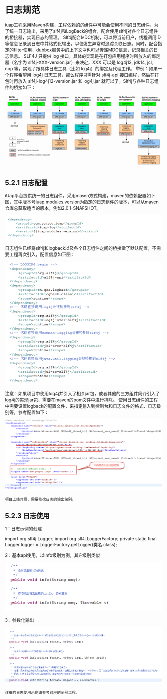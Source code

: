 # 日志规范

iuap工程采用Maven构建，工程依赖的的组件中可能会使用不同的日志组件，为了统一日志输出，采用了slf4j和LogBack的组合，配合使用slf4j对各个日志组件的桥接器，实现日志的管理。
Slf4j配合MDC机制，可以将当前用户，线程调用ID等信息记录到日志中并格式化输出，以便发生异常时追踪关联日志。同时，配合指定的filter使用，dubbox服务中的上下文中也可以传递MDC信息，记录相关的日志信息。
SLF4J 只提供 log 接口，具体的实现是在打包应用程序时所放入的绑定器（名字为 slf4j-XXX-version.jar）来决定，XXX 可以是 log4j12, jdk14, jcl, nop 等，实现了跟具体日志工具（比如 log4j）的绑定及代理工作。
举例：如果一个程序希望用 log4j 日志工具，那么程序只需针对 slf4j-api 接口编程，然后在打包时再放入 slf4j-log4j12-version.jar 和 log4j.jar 就可以了。Slf4j与各种日志组件的桥接如下：

![](../image/image90.png) 

## 5.2.1 日志配置

iUap平台提供统一的日志组件，采用maven方式构建，maven的依赖配置如下图，其中版本号iuap.modules.version为指定的日志组件的版本，可以从maven仓库总获取适当的版本，例如2.0.1-SNAPSHOT。

 ![](../image/image91.png)

日志组件已经将slf4j和logback以及各个日志组件之间的桥接做了默认配置，不需要工程再次引入，配置信息如下图：

![](../image/image92.png) 

注意：如果项目中使用log4j并引入了相关jar包，或者其他的三方组件简介引入了log4j的实现jar包，需要在maven的pom文件中进行排除。
使用日志组件的工程中需要设置logback的配置文件，来指定输入到控制台和日志文件的格式、日志级别等，参考配置如下：

 ![](../image/image93.png)

    项目上线时候，需要修改日志的输出级别。

## 5.2.3 日志使用

1：日志示例的创建

import org.slf4j.Logger;
import org.slf4j.LoggerFactory;
private static final Logger logger = LoggerFactory.getLogger(类名.class);

2：基本api使用，以info级别为例，其它级别类似

![](../image/image94.png) 

3：参数化输出

 ![](../image/image95.png)

    详细的日志使用示例请参考对应的示例工程。
